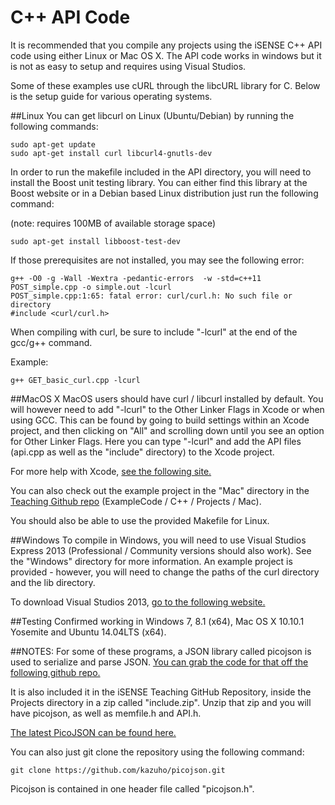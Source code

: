 C++ API Code
================

It is recommended that you compile any projects using the iSENSE C++ API code using either Linux or Mac OS X. The API code works in windows but it is not as easy to setup and requires using Visual Studios.

Some of these examples use cURL through the libcURL library for C. Below is the setup guide for various operating systems.

##Linux
You can get libcurl on Linux (Ubuntu/Debian) by running the following commands:

```
sudo apt-get update
sudo apt-get install curl libcurl4-gnutls-dev
```

In order to run the makefile included in the API directory, you will need to install the Boost unit testing library. You can either find this library at the Boost website or in a Debian based Linux distribution just run the following command:

(note: requires 100MB of available storage space)

```
sudo apt-get install libboost-test-dev
```

If those prerequisites are not installed, you may see the following error:

```
g++ -O0 -g -Wall -Wextra -pedantic-errors  -w -std=c++11 POST_simple.cpp -o simple.out -lcurl
POST_simple.cpp:1:65: fatal error: curl/curl.h: No such file or directory
#include <curl/curl.h>
```

When compiling with curl, be sure to include "-lcurl" at the end of the gcc/g++ command.

Example:

```
g++ GET_basic_curl.cpp -lcurl
```

##MacOS X
MacOS users should have curl / libcurl installed by default.
You will however need to add "-lcurl" to the Other Linker Flags in Xcode or when using GCC.
This can be found by going to build settings within an Xcode project, and then clicking on "All"
and scrolling down until you see an option for Other Linker Flags. Here you can type "-lcurl" and
add the API files (api.cpp as well as the "include" directory) to the Xcode project.

For more help with Xcode, [see the following site.](http://docs.millennialmedia.com/iOS-SDK/iOSAddingLinkerFlag.html)

You can also check out the example project in the "Mac" directory in the [Teaching Github repo](https://github.com/isenseDev/Teaching) (ExampleCode / C++ / Projects / Mac).

You should also be able to use the provided Makefile for Linux.

##Windows
To compile in Windows, you will need to use Visual Studios Express 2013 (Professional / Community versions should also work).
See the "Windows" directory for more information. An example project is provided - however, you will need to change
the paths of the curl directory and the lib directory.

To download Visual Studios 2013, [go to the following website.](http://www.visualstudio.com/)

##Testing
Confirmed working in Windows 7, 8.1 (x64), Mac OS X 10.10.1 Yosemite and Ubuntu 14.04LTS (x64).


##NOTES:
For some of these programs, a JSON library called picojson is used to serialize and parse JSON.
[You can grab the code for that off the following github repo.](https://github.com/kazuho/picojson)

It is also included it in the iSENSE Teaching GitHub Repository, inside the Projects directory in a
zip called "include.zip". Unzip that zip and you will have picojson, as well as memfile.h and API.h.

[The latest PicoJSON can be found here.](https://raw.githubusercontent.com/kazuho/picojson/master/picojson.h)

You can also just git clone the repository using the following command:

```
git clone https://github.com/kazuho/picojson.git
```

Picojson is contained in one header file called "picojson.h".